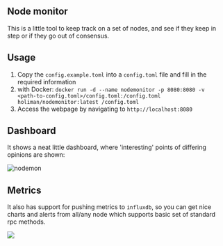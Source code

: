 ## Node monitor

This is a little tool to keep track on a set of nodes, 
and see if they keep in step or if they go out of consensus. 

## Usage
1. Copy the `config.example.toml` into a `config.toml` file and fill in the required information
2. with Docker: `docker run -d --name nodemonitor -p 8080:8080 -v <path-to-config.toml>/config.toml:/config.toml holiman/nodemonitor:latest /config.toml`
3. Access the webpage by navigating to `http://localhost:8080`

## Dashboard

It shows a neat little dashboard, where 'interesting' points of differing opinions are shown: 

![nodemon](nodemon.png)

## Metrics

It also has support for pushing metrics to `influxdb`, so you can get nice charts and 
alerts from all/any node which supports basic set of standard rpc methods. 

![](charts.png)
